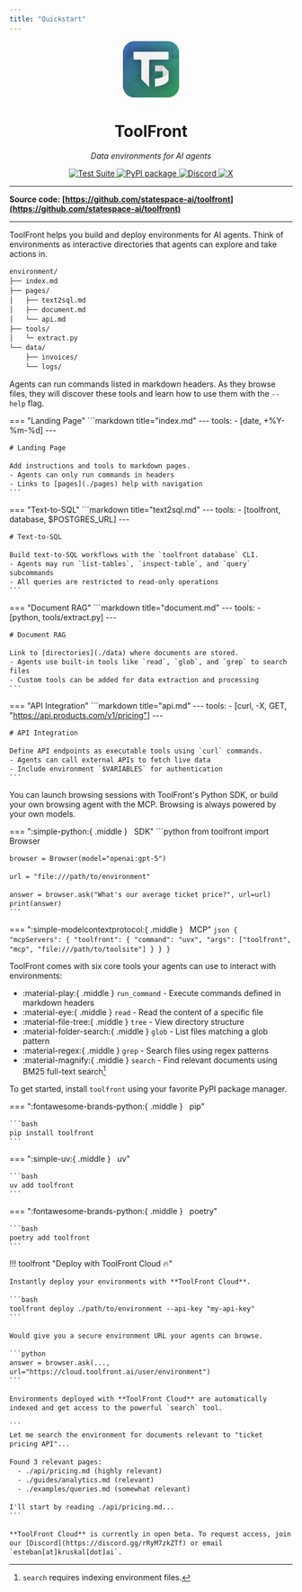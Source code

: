 ```yaml
---
title: "Quickstart"
---
```


<p align="center">
  <a href="https://github.com/statespace-ai/toolfront">
    <img src="assets/images/logo.png" alt="ToolFront" style="width:20%;">
  </a>
</p>
<div align="center">
    <h1 style="font-weight: 800;"><b>ToolFront</b></h1>
</div>
<p align="center">
    <em>Data environments for AI agents</em>
</p>
<p align="center">
<a href="https://github.com/statespace-ai/toolfront/actions/workflows/test.yml" target="_blank">
    <img src="https://github.com/statespace-ai/toolfront/actions/workflows/test.yml/badge.svg" alt="Test Suite">
</a>
<a href="https://pypi.org/project/toolfront/" target="_blank">
    <img src="https://img.shields.io/pypi/v/toolfront?color=%2334D058&label=pypi%20package" alt="PyPI package">
</a>
<a href="https://discord.gg/rRyM7zkZTf" target="_blank">
    <img src="https://img.shields.io/discord/1323415085011701870?label=Discord&logo=discord&logoColor=white&style=flat-square" alt="Discord">
</a>
<a href="https://x.com/statespace_ai" target="_blank">
    <img src="https://img.shields.io/badge/Statespace-black?style=flat-square&logo=x&logoColor=white" alt="X">
</a>
</p>

---

**Source code: [https://github.com/statespace-ai/toolfront](https://github.com/statespace-ai/toolfront)**

---

ToolFront helps you build and deploy environments for AI agents. Think of environments as interactive directories that agents can explore and take actions in.


```bash
environment/
├── index.md
├── pages/
│   ├── text2sql.md
│   ├── document.md
│   └── api.md
├── tools/
│   └─ extract.py
└── data/
    ├── invoices/
    └── logs/
```

Agents can run commands listed in markdown headers. As they browse files, they will discover these tools and learn how to use them with the `--help` flag.

=== "Landing Page"
    ```markdown title="index.md"
    ---
    tools:
      - [date, +%Y-%m-%d]
    ---

    # Landing Page

    Add instructions and tools to markdown pages.
    - Agents can only run commands in headers
    - Links to [pages](./pages) help with navigation
    ```

=== "Text-to-SQL"
    ```markdown title="text2sql.md"
    ---
    tools:
      - [toolfront, database, $POSTGRES_URL]
    ---

    # Text-to-SQL

    Build text-to-SQL workflows with the `toolfront database` CLI.
    - Agents may run `list-tables`, `inspect-table`, and `query` subcommands
    - All queries are restricted to read-only operations
    ```

=== "Document RAG"
    ```markdown title="document.md"
    ---
    tools:
      - [python, tools/extract.py]
    ---

    # Document RAG

    Link to [directories](./data) where documents are stored.
    - Agents use built-in tools like `read`, `glob`, and `grep` to search files
    - Custom tools can be added for data extraction and processing
    ```

=== "API Integration"
    ```markdown title="api.md"
    ---
    tools:
      - [curl, -X, GET, "https://api.products.com/v1/pricing"]
    ---

    # API Integration

    Define API endpoints as executable tools using `curl` commands.
    - Agents can call external APIs to fetch live data
    - Include environment `$VARIABLES` for authentication
    ```

You can launch browsing sessions with ToolFront's Python SDK, or build your own browsing agent with the MCP. Browsing is always powered by your own models.

=== ":simple-python:{ .middle } &nbsp; SDK"
    ```python
    from toolfront import Browser

    browser = Browser(model="openai:gpt-5")

    url = "file:///path/to/environment"

    answer = browser.ask("What's our average ticket price?", url=url)
    print(answer)
    ```


=== ":simple-modelcontextprotocol:{ .middle } &nbsp; MCP"
    ```json
    {
      "mcpServers": {
        "toolfront": {
          "command": "uvx",
          "args": ["toolfront", "mcp", "file:///path/to/toolsite"]
        }
      }
    }
    ```

ToolFront comes with six core tools your agents can use to interact with environments:

- :material-play:{ .middle } `run_command` - Execute commands defined in markdown headers
- :material-eye:{ .middle } `read` - Read the content of a specific file
- :material-file-tree:{ .middle } `tree` - View directory structure
- :material-folder-search:{ .middle } `glob` - List files matching a glob pattern
- :material-regex:{ .middle } `grep` - Search files using regex patterns
- :material-magnify:{ .middle } `search` - Find relevant documents using BM25 full-text search[^1]

[^1]: `search` requires indexing environment files.

To get started, install `toolfront` using your favorite PyPI package manager.

=== ":fontawesome-brands-python:{ .middle } &nbsp; pip"

    ```bash
    pip install toolfront
    ```

=== ":simple-uv:{ .middle } &nbsp; uv"

    ```bash
    uv add toolfront
    ```

=== ":fontawesome-brands-python:{ .middle } &nbsp; poetry"

    ```bash
    poetry add toolfront
    ```


!!! toolfront "Deploy with ToolFront Cloud 🔥"

    Instantly deploy your environments with **ToolFront Cloud**.
    
    ```bash
    toolfront deploy ./path/to/environment --api-key "my-api-key"
    ```
    
    Would give you a secure environment URL your agents can browse.

    ```python
    answer = browser.ask(..., url="https://cloud.toolfront.ai/user/environment")
    ```

    Environments deployed with **ToolFront Cloud** are automatically indexed and get access to the powerful `search` tool.

    ```
    Let me search the environment for documents relevant to "ticket pricing API"...

    Found 3 relevant pages:
      - ./api/pricing.md (highly relevant)
      - ./guides/analytics.md (relevant)
      - ./examples/queries.md (somewhat relevant)

    I'll start by reading ./api/pricing.md...
    ```

    **ToolFront Cloud** is currently in open beta. To request access, join our [Discord](https://discord.gg/rRyM7zkZTf) or email `esteban[at]kruskal[dot]ai`.